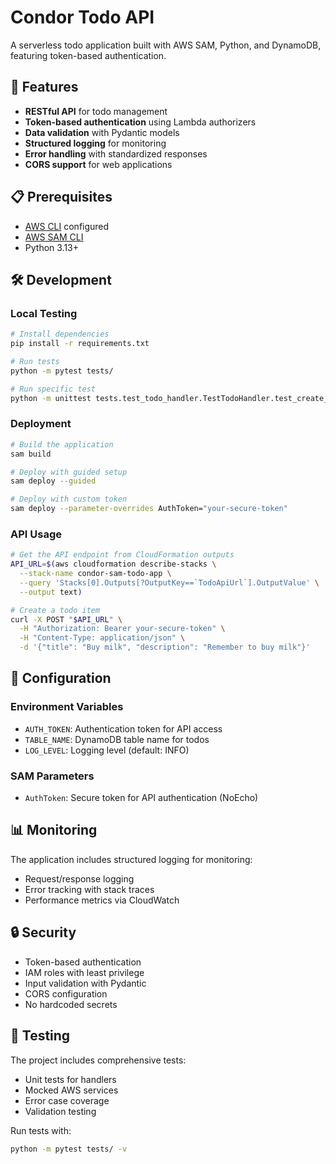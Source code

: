 # Condor Todo API

A serverless todo application built with AWS SAM, Python, and DynamoDB, featuring token-based authentication.

## 🚀 Features

- **RESTful API** for todo management
- **Token-based authentication** using Lambda authorizers
- **Data validation** with Pydantic models
- **Structured logging** for monitoring
- **Error handling** with standardized responses
- **CORS support** for web applications

## 📋 Prerequisites

- [AWS CLI](https://aws.amazon.com/cli/) configured
- [AWS SAM CLI](https://docs.aws.amazon.com/serverless-application-model/latest/developerguide/serverless-sam-cli-install.html)
- Python 3.13+

## 🛠️ Development

### Local Testing

```bash
# Install dependencies
pip install -r requirements.txt

# Run tests
python -m pytest tests/

# Run specific test
python -m unittest tests.test_todo_handler.TestTodoHandler.test_create_todo_success
```

### Deployment

```bash
# Build the application
sam build

# Deploy with guided setup
sam deploy --guided

# Deploy with custom token
sam deploy --parameter-overrides AuthToken="your-secure-token"
```

### API Usage

```bash
# Get the API endpoint from CloudFormation outputs
API_URL=$(aws cloudformation describe-stacks \
  --stack-name condor-sam-todo-app \
  --query 'Stacks[0].Outputs[?OutputKey==`TodoApiUrl`].OutputValue' \
  --output text)

# Create a todo item
curl -X POST "$API_URL" \
  -H "Authorization: Bearer your-secure-token" \
  -H "Content-Type: application/json" \
  -d '{"title": "Buy milk", "description": "Remember to buy milk"}'
```

## 🔧 Configuration

### Environment Variables

- `AUTH_TOKEN`: Authentication token for API access
- `TABLE_NAME`: DynamoDB table name for todos
- `LOG_LEVEL`: Logging level (default: INFO)

### SAM Parameters

- `AuthToken`: Secure token for API authentication (NoEcho)

## 📊 Monitoring

The application includes structured logging for monitoring:

- Request/response logging
- Error tracking with stack traces
- Performance metrics via CloudWatch

## 🔒 Security

- Token-based authentication
- IAM roles with least privilege
- Input validation with Pydantic
- CORS configuration
- No hardcoded secrets

## 🧪 Testing

The project includes comprehensive tests:

- Unit tests for handlers
- Mocked AWS services
- Error case coverage
- Validation testing

Run tests with:
```bash
python -m pytest tests/ -v
``` 